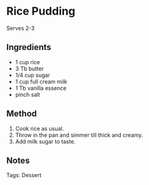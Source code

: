 # Rice Pudding

Serves 2-3

## Ingredients

* 1 cup rice
* 3 Tb butter
* 1/4 cup sugar
* 1 cup full cream milk
* 1 Tb vanilla essence
* pinch salt

## Method

1. Cook rice as usual.
2. Throw in the pan and simmer till thick and creamy.
3. Add milk sugar to taste.

## Notes

Tags: Dessert